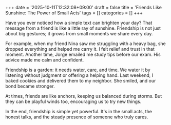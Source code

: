 +++
date = '2025-10-11T12:32:08+09:00'
draft = false
title = 'Friends Like Sunshine: The Power of Small Acts'
tags = []
categories = []
+++

Have you ever noticed how a simple text can brighten your day?
That message from a friend is like a little ray of sunshine.
Friendship is not just about big gestures; it grows from small moments we share every day.

For example, when my friend Nina saw me struggling with a heavy bag, she dropped everything and helped me carry it.
I felt relief and trust in that moment.
Another time, Jorge emailed me study tips before our exam.
His advice made me calm and confident.

Friendship is a garden: it needs water, care, and time.
We water it by listening without judgment or offering a helping hand.
Last weekend, I baked cookies and delivered them to my neighbor.
She smiled, and our bond became stronger.

At times, friends are like anchors, keeping us balanced during storms.
But they can be playful winds too, encouraging us to try new things.

In the end, friendship is simple yet powerful.
It's in the small acts, the honest talks, and the steady presence of someone who truly cares.

